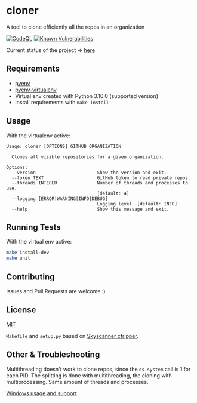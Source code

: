 # cloner

A tool to clone efficiently all the repos in an organization

[![CodeQL](https://github.com/w0rmr1d3r/cloner/actions/workflows/codeql-analysis.yml/badge.svg?branch=master)](https://github.com/w0rmr1d3r/cloner/actions/workflows/codeql-analysis.yml)
[![Known Vulnerabilities](https://snyk.io/test/github/w0rmr1d3r/cloner/badge.svg)](https://snyk.io/test/github/w0rmr1d3r/cloner)
<!-- python 3.10 badge -->

Current status of the project -> [here](https://github.com/w0rmr1d3r/cloner/projects/1)

## Requirements

* [pyenv](https://github.com/pyenv/pyenv)
* [pyenv-virtualenv](https://github.com/pyenv/pyenv-virtualenv)
* Virtual env created with Python 3.10.0 (supported version)
* Install requirements with `make install`

## Usage

With the virtualenv active:

```text
Usage: cloner [OPTIONS] GITHUB_ORGANIZATION

  Clones all visible repositories for a given organization.

Options:
  --version                       Show the version and exit.
  --token TEXT                    GitHub token to read private repos.
  --threads INTEGER               Number of threads and processes to use.
                                  [default: 4]
  --logging [ERROR|WARNING|INFO|DEBUG]
                                  Logging level  [default: INFO]
  --help                          Show this message and exit.
```

## Running Tests

With the virtual env active:

```bash
make install-dev
make unit
```

## Contributing

Issues and Pull Requests are welcome :)

## License

[MIT](https://github.com/w0rmr1d3r/cloner/blob/master/LICENSE)

`Makefile` and `setup.py` based on [Skyscanner cfripper](https://github.com/Skyscanner/cfripper).

## Other & Troubleshooting

Multithreading doesn't work to clone repos, since the `os.system` call is 1 for each PID. The splitting is done with
multithreading, the cloning with multiprocessing. Same amount of threads and processes.

[Windows usage and support](docs/WINDOWS.md)

